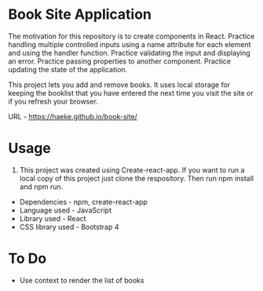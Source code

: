 # Book Site Application

The motivation for this repository is to create components in React. Practice handling multiple controlled inputs using a name attribute for each element and using the handler function. Practice validating the input and displaying an error. Practice passing properties to another component. Practice updating the state of the application. 

This project lets you add and remove books. It uses local storage for keeping the booklist that you have entered the next time you visit the site or if you refresh your browser.

URL - https://haeke.github.io/book-site/

# Usage 
1. This project was created using Create-react-app. If you want to run a local copy of this project just clone the respository. Then run npm install and npm run.
  - Dependencies - npm, create-react-app
  - Language used - JavaScript
  - Library used - React
  - CSS library used - Bootstrap 4
# To Do
  - Use context to render the list of books
